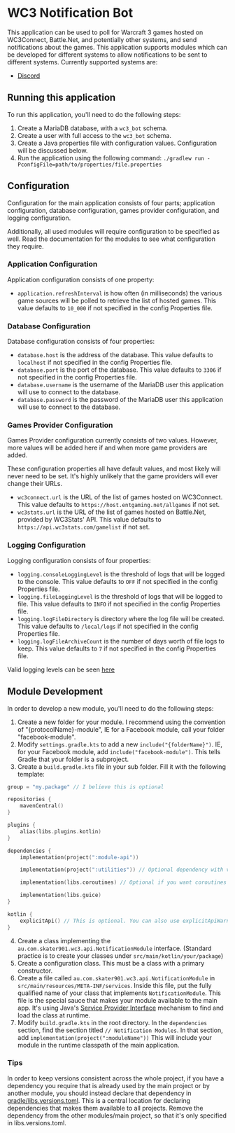 # WC3 Notification Bot

This application can be used to poll for Warcraft 3 games hosted on WC3Connect, Battle.Net, and potentially other
systems, and send notifications about the games.
This application supports modules which can be developed for different systems to allow notifications to be sent to
different systems. Currently supported systems are:

- [Discord](discord-module)

## Running this application

To run this application, you'll need to do the following steps:

1. Create a MariaDB database, with a `wc3_bot` schema.
2. Create a user with full access to the `wc3_bot` schema.
3. Create a Java properties file with configuration values. Configuration will be discussed below.
4. Run the application using the following command: `./gradlew run -PconfigFile=path/to/properties/file.properties`

## Configuration

Configuration for the main application consists of four parts; application configuration, database configuration,
games provider configuration, and logging configuration.

Additionally, all used modules will require configuration to be specified as well. Read the documentation for the
modules to see what configuration they require.

### Application Configuration

Application configuration consists of one property:

- `application.refreshInterval` is how often (in milliseconds) the various game sources will be polled to retrieve the
  list of hosted games. This value defaults to `10_000` if not specified in the config Properties file.

### Database Configuration

Database configuration consists of four properties:

- `database.host` is the address of the database. This value defaults to `localhost` if not specified in the config
  Properties file.
- `database.port` is the port of the database. This value defaults to `3306` if not specified in the config Properties
  file.
- `database.username` is the username of the MariaDB user this application will use to connect to the database.
- `database.password` is the password of the MariaDB user this application will use to connect to the database.

### Games Provider Configuration

Games Provider configuration currently consists of two values. However, more values will be added here if and when more
game providers are added.

These configuration properties all have default values, and most likely will never need to be set. It's highly unlikely
that the game providers will ever change their URLs.

- `wc3connect.url` is the URL of the list of games hosted on WC3Connect. This value defaults to
  `https://host.entgaming.net/allgames` if not set.
- `wc3stats.url` is the URL of the list of games hosted on Battle.Net, provided by WC3Stats' API. This value defaults to
  `https://api.wc3stats.com/gamelist` if not set.

### Logging Configuration

Logging configuration consists of four properties:

- `logging.consoleLoggingLevel` is the threshold of logs that will be logged to the console. This value defaults to
  `OFF` if not specified in the config Properties file.
- `logging.fileLoggingLevel` is the threshold of logs that will be logged to file. This value defaults to `INFO` if not
  specified in the config Properties file.
- `logging.logFileDirectory` is directory where the log file will be created. This value defaults to `/local/logs` if
  not specified in the config Properties file.
- `logging.logFileArchiveCount` is the number of days worth of file logs to keep. This value defaults to `7` if not
  specified in the config Properties file.

Valid logging levels can be
seen [here](https://github.com/qos-ch/logback/blob/master/logback-classic/src/main/java/ch/qos/logback/classic/Level.java#L47-L84)

## Module Development

In order to develop a new module, you'll need to do the following steps:

1. Create a new folder for your module. I recommend using the convention of "{protocolName}-module", IE for a Facebook
   module, call your folder "facebook-module".
2. Modify `settings.gradle.kts` to add a new `include("{folderName}")`. IE, for your Facebook module, add
   `include("facebook-module")`. This tells Gradle that your folder is a subproject.
3. Create a `build.gradle.kts` file in your sub folder. Fill it with the following template:

```kotlin
group = "my.package" // I believe this is optional

repositories {
    mavenCentral()
}

plugins {
    alias(libs.plugins.kotlin)
}

dependencies {
    implementation(project(":module-api"))

    implementation(project(":utilities")) // Optional dependency with various utility functions

    implementation(libs.coroutines) // Optional if you want coroutines

    implementation(libs.guice)
}

kotlin {
    explicitApi() // This is optional. You can also use explicitApiWarning(), or nothing. This setting will make it an error to not explicitly specify the visibility of your classes, methods, etc.
}

```

4. Create a class implementing the `au.com.skater901.wc3.api.NotificationModule` interface. (Standard practice is
   to create your classes under `src/main/kotlin/your/package`)
5. Create a configuration class. This must be a class with a primary constructor.
6. Create a file called `au.com.skater901.wc3.api.NotificationModule` in `src/main/resources/META-INF/services`.
   Inside this file, put the fully qualified name of your class that implements `NotificationModule`. This file is the
   special sauce that makes your module available to the main app. It's using Java's
   [Service Provider Interface](https://www.baeldung.com/java-spi) mechanism to find and load the class at runtime.
7. Modify `build.gradle.kts` in the root directory. In the `dependencies` section, find the section titled
   `// Notification Modules`. In that section, add `implementation(project(":moduleName"))` This will include your
   module in the runtime classpath of the main application.

### Tips

In order to keep versions consistent across the whole project, if you have a dependency you require that is already used
by the main project or by another module, you should instead declare that dependency
in [gradle/libs.versions.toml](gradle/libs.versions.toml). This is a central location for declaring dependencies that
makes them available to all projects. Remove the dependency from the other modules/main project, so that it's only
specified in libs.versions.toml.